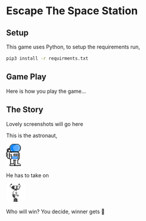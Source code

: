# Escape The Space Station

## Setup

This game uses Python, to setup the requirements run,

```bash
pip3 install -r requirments.txt
```

## Game Play

Here is how you play the game...

## The Story

Lovely screenshots will go here

This is the astronaut,

![Astronaut](images/astronaut.png)

He has to take on

![RobotEnemy](images/RobotEnemy1.png)

Who will win? You decide, winner gets 🍕